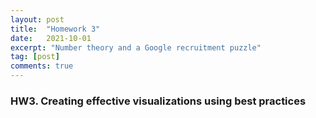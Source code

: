 ```yaml
---
layout: post
title:  "Homework 3"
date:   2021-10-01
excerpt: "Number theory and a Google recruitment puzzle"
tag: [post]
comments: true
---
```



### HW3. Creating effective visualizations using best practices
